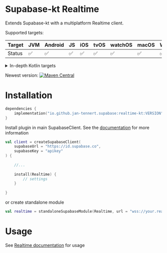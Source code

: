 # Supabase-kt Realtime

Extends Supabase-kt with a multiplatform Realtime client.

Supported targets:

| Target | **JVM** | **Android** | **JS** | **iOS** | **tvOS** | **watchOS** | **macOS** | **Windows** | **Linux** |
|--------|---------|-------------|--------|---------|----------|-------------|-----------|-------------|-----------|
| Status | ✅       | ✅           | ✅      | ✅       | 	 ✅      | 	 ✅         | 	 ✅       | ✅           | ✅         |

<details>

<summary>In-depth Kotlin targets</summary>

**iOS:** iosArm64, iosSimulatorArm64, iosX64

**JS**: Browser, NodeJS

**tvOS**: tvosArm64, tvosX64, tvosSimulatorArm64

**watchOS**: watchosArm64, watchosX64, watchosSimulatorArm64

**MacOS**: macosX64, macosArm64

**Windows**: mingwX64

**Linux**: linuxX64

</details>

Newest version: [![Maven Central](https://img.shields.io/maven-central/v/io.github.jan-tennert.supabase/supabase-kt)](https://search.maven.org/search?q=g%3Aio.github.jan-tennert.supabase)

# Installation

```kotlin
dependencies {
    implementation("io.github.jan-tennert.supabase:realtime-kt:VERSION")
}
```

Install plugin in main SupabaseClient. See the [documentation](https://supabase.com/docs/reference/kotlin/initializing) for more information
```kotlin
val client = createSupabaseClient(
    supabaseUrl = "https://id.supabase.co",
    supabaseKey = "apikey"
) {
    
    //...
    
    install(Realtime) {
        // settings
    }
    
}
```

or create standalone module
```kotlin
val realtime = standaloneSupabaseModule(Realtime, url = "wss://your.realtime.url.com", apiKey = "your-api-key")
```

# Usage

See [Realtime documentation](https://supabase.com/docs/reference/kotlin/subscribe) for usage